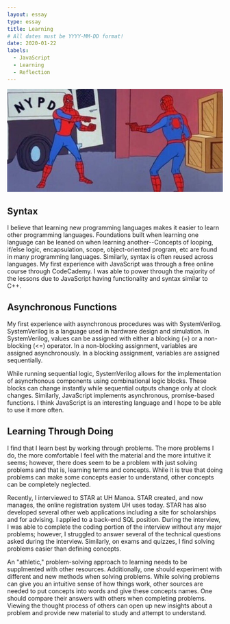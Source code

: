 ```yaml
---
layout: essay
type: essay
title: Learning
# All dates must be YYYY-MM-DD format!
date: 2020-01-22
labels:
  - JavaScript
  - Learning
  - Reflection
---
```

<img class="ui medium centered image" src="../images/spiderman.jpg">

## Syntax
I believe that learning new programming languages makes it easier to learn other programming languages. Foundations built when learning one language can be leaned on when learning another--Concepts of looping, if/else logic, encapsulation, scope, object-oriented program, etc are found in many programming languages. Similarly, syntax is often reused across languages. My first experience with JavaScript was through a free online course through CodeCademy. I was able to power through the majority of the lessons due to JavaScript having functionality and syntax similar to C++.  

## Asynchronous Functions
My first experience with asynchronous procedures was with SystemVerilog. SystemVerilog is a language used in hardware design and simulation. In SystemVerilog, values can be assigned with either a blocking (=) or a non-blocking (<=) operator. In a non-blocking assignment, variables are assigned asynchronously. In a blocking assignment, variables are assigned sequentially. 

While running sequential logic, SystemVerilog allows for the implementation of asyncrhonous components using combinational logic blocks. These blocks can change instantly while sequential outputs change only at clock changes. Similarly, JavaScript implements asynchronous, promise-based functions. I think JavaScript is an interesting language and I hope to be able to use it more often.

## Learning Through Doing
I find that I learn best by working through problems. The more problems I do, the more comfortable I feel with the material and the more intuitive it seems; however, there does seem to be a problem with just solving problems and that is, learning terms and concepts. While it is true that doing problems can make some concepts easier to understand, other concepts can be completely neglected. 

Recently, I interviewed to STAR at UH Manoa. STAR created, and now manages, the online registration system UH uses today. STAR has also developed several other web applications including a site for scholarships and for advising. I applied to a back-end SQL position. During the interview, I was able to complete the coding portion of the interview without any major problems; however, I struggled to answer several of the technical questions asked during the interview. Similarly, on exams and quizzes, I find solving problems easier than defining concepts.

An "athletic," problem-solving approach to learning needs to be supplmented with other resources. Additionally, one should experiment with different and new methods when solving problems. While solving problems can give you an intuitive sense of how things work, other sources are needed to put concepts into words and give these concepts names. One should compare their answers with others when completing problems. Viewing the thought process of others can open up new insights about a problem and provide new material to study and attempt to understand.
